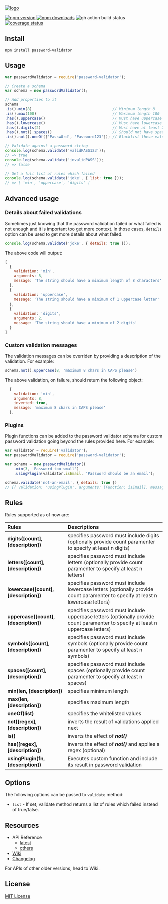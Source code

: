 [![logo][logo-image]][logo-url]

[![npm version][npm-image]][npm-url]
[![npm downloads][downloads-image]][npm-url]
![gh action build status][gh_build-url]
[![coverage status][codecov-image]][codecov-url]

## Install
`npm install password-validator`

## Usage
```js
var passwordValidator = require('password-validator');

// Create a schema
var schema = new passwordValidator();

// Add properties to it
schema
.is().min(8)                                    // Minimum length 8
.is().max(100)                                  // Maximum length 100
.has().uppercase()                              // Must have uppercase letters
.has().lowercase()                              // Must have lowercase letters
.has().digits(2)                                // Must have at least 2 digits
.has().not().spaces()                           // Should not have spaces
.is().not().oneOf(['Passw0rd', 'Password123']); // Blacklist these values

// Validate against a password string
console.log(schema.validate('validPASS123'));
// => true
console.log(schema.validate('invalidPASS'));
// => false

// Get a full list of rules which failed
console.log(schema.validate('joke', { list: true }));
// => [ 'min', 'uppercase', 'digits' ]

```

## Advanced usage
### Details about failed validations
Sometimes just knowing that the password validation failed or what failed is not enough and it is important too get more context. In those cases, `details` option can be used to get more details about what failed.

```js
console.log(schema.validate('joke', { details: true }));
```
The above code will output:
```js
[
  {
    validation: 'min',
    arguments: 8,
    message: 'The string should have a minimum length of 8 characters'
  },
  {
    validation: 'uppercase',
    message: 'The string should have a minimum of 1 uppercase letter'
  },
  {
    validation: 'digits',
    arguments: 2,
    message: 'The string should have a minimum of 2 digits'
  }
]
```
### Custom validation messages
The validation messages can be overriden by providing a description of the validation. For example:
```js
schema.not().uppercase(8, 'maximum 8 chars in CAPS please')
```
The above validation, on failure, should return the following object:
```js
  {
    validation: 'min',
    arguments: 8,
    inverted: true,
    message: 'maximum 8 chars in CAPS please'
  },
```

### Plugins
Plugin functions can be added to the password validator schema for custom password validation going beyond the rules provided here. For example:
```js
var validator = require('validator');
var passwordValidator = require('password-validator');

var schema = new passwordValidator()
    .min(3, 'Password too small')
    .usingPlugin(validator.isEmail, 'Password should be an email');

schema.validate('not-an-email', { details: true })
// [{ validation: 'usingPlugin', arguments: [Function: isEmail], message: 'Password should be an email' }]
```

## Rules
Rules supported as of now are:

|     Rules            |               Descriptions                                                                                                       |
|:---------------------|:---------------------------------------------------------------------------------------------------------------------------------|
|**digits([count], [description])**   | specifies password must include digits (optionally provide count paramenter to specify at least n digits)                        |
|**letters([count], [description])**  | specifies password must include letters (optionally provide count paramenter to specify at least n letters)                      |
|**lowercase([count], [description])**| specifies password must include lowercase letters (optionally provide count paramenter to specify at least n lowercase letters)  |
|**uppercase([count], [description])**| specifies password must include uppercase letters (optionally provide count paramenter to specify at least n uppercase letters)  |
|**symbols([count], [description])**  | specifies password must include symbols (optionally provide count paramenter to specify at least n symbols)                      |
|**spaces([count], [description])**   | specifies password must include spaces (optionally provide count paramenter to specify at least n spaces)                        |
|**min(len, [description])**          | specifies minimum length                                                                                                         |
|**max(len, [description])**          | specifies maximum length                                                                                                         |
|**oneOf(list)**                      | specifies the whitelisted values                                                                                                 |
|**not([regex], [description])**      | inverts the result of validations applied next                                                                                   |
|**is()**                             | inverts the effect of _**not()**_                                                                                                |
|**has([regex], [description])**      | inverts the effect of _**not()**_ and applies a regex (optional)                                                                 |
|**usingPlugin(fn, [description])**   | Executes custom function and include its result in password validation                                                           |

## Options
The following options can be passed to `validate` method:
* `list` - If set, validate method returns a list of rules which failed instead of true/false.

## Resources
* API Reference
  - [latest](https://tarunbatra.github.io/password-validator)
  - [others](https://github.com/tarunbatra/password-validator/wiki/API-Reference)
* [Wiki](https://github.com/tarunbatra/password-validator/wiki)
* [Changelog](https://github.com/tarunbatra/password-validator/blob/master/CHANGELOG.md)

For APIs of other older versions, head to Wiki.

## License
[MIT License](https://choosealicense.com/licenses/mit/)


[logo-image]: https://res.cloudinary.com/tbking/image/upload/v1490803400/password-validator/logo.png
[logo-url]: https://tarunbatra.github.io/password-validator
[npm-image]: https://img.shields.io/npm/v/password-validator.svg?style=flat-square
[npm-url]: https://www.npmjs.com/package/password-validator
[downloads-image]: https://img.shields.io/npm/dt/password-validator.svg?style=flat-square
[codecov-url]: https://codecov.io/gh/tarunbatra/password-validator
[codecov-image]: https://img.shields.io/codecov/c/gh/tarunbatra/password-validator?logo=codecov&style=flat-square
[gh_build-url]: https://img.shields.io/github/workflow/status/tarunbatra/password-validator/build-ci?style=flat-square&logo=github
